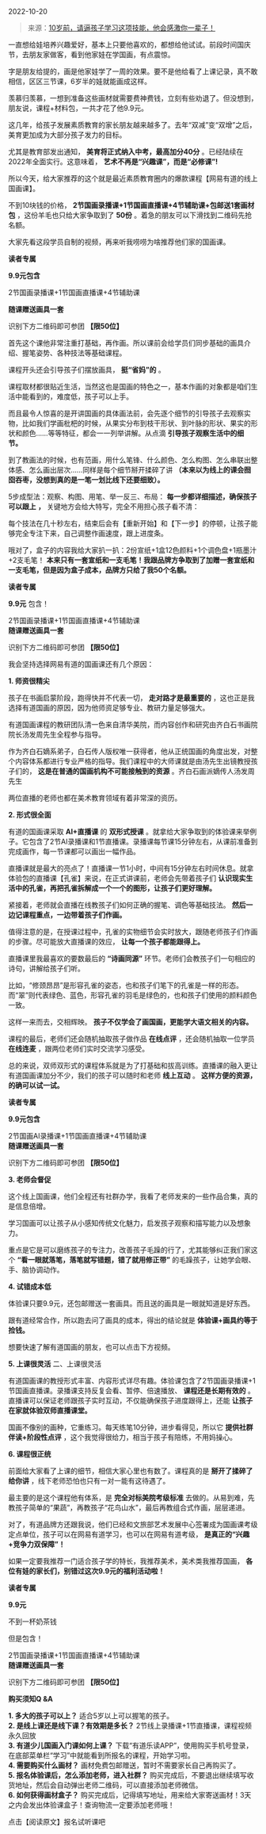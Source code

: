 2022-10-20

> 来源：[10岁前，请逼孩子学习这项技能，他会感激你一辈子！](http://mp.weixin.qq.com/s?__biz=MzU0MjYwNDU2Mw==&mid=2247508350&idx=1&sn=eb00bafcc805719d98a265cdb0ef3f14&chksm=fb1acd02cc6d44142ad7ef4366717188a396f01329d241ce9b777aaf0ead226d3098dc2d0ef8&scene=27#wechat_redirect)
> 

一直想给娃培养兴趣爱好，基本上只要他喜欢的，都想给他试试。前段时间国庆节，去朋友家做客，看到他家娃在学国画，有点震惊。

字是朋友给提的，画是他家娃学了一周的效果。要不是他给看了上课记录，真不敢相信，区区三节课，6岁半的娃就能画成这样。

  

羡慕归羡慕，一想到准备这些画材就需要费神费钱，立刻有些劝退了。但没想到，朋友说，课程+材料包，一共才花了他9.9元。

这几年，给孩子发展素质教育的家长朋友越来越多了。去年“双减”变“双增”之后，美育更加成为大部分孩子发力的目标。

尤其是教育部发出通知， **美育将正式纳入中考，最高加分40分** 。已经陆续在2022年全面实行。这意味着，
**艺术不再是“兴趣课”，而是“必修课”!**

  

所以今天，给大家推荐的这个就是最近素质教育圈内的爆款课程【网易有道的线上国画课】。

不到10块钱的价格， **2节国画录播课+1节国画直播课+4节辅助课+包邮送1套画材包** ，这份羊毛也只给大家争取到了 **50份**
。着急的朋友可以下滑找到二维码先抢名额。

大家先看这段学员自制的视频，再来听我唠唠为啥推荐他们家的国画课。

 **读者专属**

 **9.9元包含**

2节国画录播课+1节国画直播课+4节辅助课  

 **随课赠送画具一套**

识别下方二维码即可参团 **【限50位】**

首先这个课他非常注重打基础，再作画。所以课前会给学员们同步基础的画具介绍、握笔姿势、各种技法等基础课程。

  

课程开头还会引导孩子们摆放画具， **挺“省妈”的** 。

课程取材都很贴近生活，当然这也是国画的特色之一，基本作画的对象都是咱们生活中能看到的，难度低，孩子可以上手。

而且最令人惊喜的是开讲国画的具体画法前，会先逐个细节的引导孩子去观察实物，比如我们学画枇杷的时候，从果实分布到枝干形状、到叶脉的形状、果实的形状和颜色……等等特征，都会一一列举讲解。从点滴
**引导孩子观察生活中的细节。**

到了教画法的时候，也有范画，用什么笔锋、什么颜色、怎么构图、怎么串联出整体感、怎么画出层次……同样是每个细节掰开揉碎了讲
**（本来以为线上的课会囫囵吞枣，没想到真的是一笔一划比线下还要细致）。**

5步成型法：观察、构图、用笔、举一反三、布局： **每一步都详细描述，确保孩子可以跟上** **，** 关键地方会给大特写，完全不用担心孩子看不清：

每个技法在几十秒左右，结束后会有【重新开始】和【下一步】的停顿，让孩子能够完全专注下来，自己调整作画速度，跟上进度条。

  

哦对了，盒子的内容我给大家扒一扒：2份宣纸+1盒12色颜料+1个调色盘+1瓶墨汁+2支毛笔！
**本来只有一套宣纸和一支毛笔！我跟品牌方争取到了加赠一套宣纸和一支毛笔，但是因为盒子成本，品牌方只给了我50个名额。**

 **读者专属**

 **9.9元** 包含！

2节国画录播课+1节国画直播课+4节辅助课  
 **随课赠送画具一套**

识别下方二维码即可参团 **【限50位】**

我会坚持选择网易有道的国画课还有几个原因：

 **1\. 师资很精尖**  

孩子在书画启蒙阶段，跑得快并不代表一切， **走对路才是最重要的** ，这也正是我选择有道国画的原因，因为他师资足够专业、教研力量足够强大。

有道国画课程的教研团队清一色来自清华美院，而内容创作和研究由齐白石书画院院长汤发周先生全程参与指导。

作为齐白石嫡系弟子，白石传人版权唯一获得者，他从正统国画的角度出发，对整个内容体系都进行专业严格的指导。我们课程中的大师课就是由汤先生出镜教授孩子们的，
**这是在普通的国画机构不可能接触到的资源** 。齐白石画派嫡传人汤发周先生

两位直播的老师也都在美术教育领域有着非常深的资历。

 **2\. 形式很全面**  

有道的国画课采取 **AI+直播课** 的 **双形式授课**
。就拿给大家争取到的体验课来举例子。它包含了2节AI录播课和1节直播课。录播课每节课15分钟左右，从课前准备到完成画作，每一节课都可以画出一幅作品。  

  

  

直播课就是最大的亮点了！直播课一节1小时，中间有15分钟左右时间休息。就拿体验包的直播课【孔雀】来说，在正式讲课前，老师会先带着孩子们
**认识现实生活中的孔雀，再把孔雀拆解成一个一个的图形，让孩子们更好理解。**

  

紧接着，老师就会直播在线教孩子们如何正确的握笔、调色等基础技法。 **然后一边记课程重点，一边带着孩子们作画。**

  

值得注意的是，在授课过程中，孔雀的实物细节会实时放大，跟随老师孩子们作画的步骤。尽可能放大直播课的效应， **让每一个孩子都能跟得上。**

  

直播课里我最喜欢的要数最后的 **“诗画同源”** 环节。老师们会教孩子们一句相应的诗句，讲解给孩子们听。

  

比如，“修颈昂昂”是形容孔雀的姿态，也和孩子们笔下的孔雀是一样的形态。而“翠”则代表绿色、蓝色，形容孔雀的羽毛是绿色的，也和孩子们使用的颜料颜色一致。  

  

这样一来而去，交相辉映。 **孩子不仅学会了画国画，更能学大语文相关的内容。**

  

课程的最后，老师们还会随机抽取孩子做作品 **在线点评** ，还会随机抽取一位学员 **在线连麦** ，跟两位老师们实时交流学习感受。

总的来说，双师双形式的课程体系就是为了打基础和拔高训练。直播课的融入更让有道国画课加分不少，我们的孩子可以随时和老师 **线上互动** 。
**这样方便的资源，的确可以试一试。**

  

 **读者专属**

 **9.9元包含**

2节国画AI录播课+1节国画直播课+4节辅助课  
 **随课赠送画具一套**

识别下方二维码即可参团 **【限50位】**

 **3\. 老师会督促**  

这个线上国画课，他们全程还有社群办学，我看了老师发来的一些作品合集，真的是信息倍增。

  

学习国画可以让孩子从小感知传统文化魅力，启发孩子观察和描写能力以及想象力。

重点是它是可以磨练孩子的专注力，改善孩子毛躁的行了，尤其能够纠正我们家这个 **“看一眼就落笔，落笔就写错题，错了就用修正带”**
的毛躁孩子，让她学会眼、手、脑协调动作。

 **4\. 试错成本低**  

体验课只要9.9元，还包邮赠送一套画具。而且送的画具是一眼就知道是好东西。

跟有道经常合作，所以跑去问了画具的成本，得出的结论就是 **体验课+画具约等于捡钱。**

想要快速了解有道国画的朋友，也可以点击下方视频。

 **5\. 上课很灵活** 二、上课很灵活

有道国画课的教授形式丰富、内容形式详尽有趣。体验课包含了2节国画录播课+1节国画直播课。录播课支持反复会看、暂停、倍速播放、 **课程还是长期有效的**
。直播课可以保证老师跟孩子实时互动，不仅能确保孩子进度跟得上，还能 **让孩子在家就体验双师直播课堂。**

国画不像别的画种，它重练习。每天练笔10分钟，进步看得见，所以它 **提供社群伴读+阶段性点评** ，这个我觉得很给力，相当于孩子有陪练，不用妈操心。

 **6\. 课程很正统**  

前面给大家看了上课的细节，相信大家心里也有数了。课程真的是 **掰开了揉碎了给你讲** ，线下老师恐怕也只有一对一能有这待遇了。

最主要的是这个课程他有体系，是 **完全对标美院考级标准** 去做的。从易到难，先教孩子简单的“果蔬”，再教孩子“花鸟山水”，最后再教组合式作画，层层递进。

对了，有道品牌方还跟我说，他们已经和文旅部艺术发展中心签署成为国画课考级定点单位，孩子可以在网易有道学习，也可以在网易有道考级，
**是真正的“兴趣+竞争力双保障”！**

如果一定要我推荐一门适合孩子学的特长，我推荐美术，美术类我推荐国画， **各位有娃的家长们，别错过这次9.9元的福利活动啦！**

 **读者专属**

 **9.9元**

不到一杯奶茶钱

但是包含！

2节国画录播课+1节国画直播课+4节辅助课  
 **随课赠送画具一套**

识别下方二维码即可参团 **【限50位】**

 **购买须知Q &A**

  
 **1\. 多大的孩子可以上？** 适合5岁以上可以握笔的孩子。  
 **2\. 是线上课还是线下课？有效期是多长？** 2节线上录播课+1节直播课，课程视频永久回放  
 **3\. 有道少儿国画入门课如何上课？** 下载“有道乐读APP”，使用购买手机号登录，在底部菜单栏“学习”中就能看到所报名的课程，开始学习啦。  
 **4\. 需要购买什么画材？** 画材免费包邮赠送，暂时不需要家长自己再购买了。  
 **5\. 报名体验课后，怎么添加老师，进入社群？** 购买完成后，不要退出继续填写收货地址，然后会自动弹出老师二维码，可以直接添加老师微信。  
 **6\. 如何获得画材盒子？** 购买完成后，记得填写地址，用来给大家寄送画材！3天之内会发出体验课盒子！查询物流一定要添加老师哦！  

点击【阅读原文】报名试听课吧

